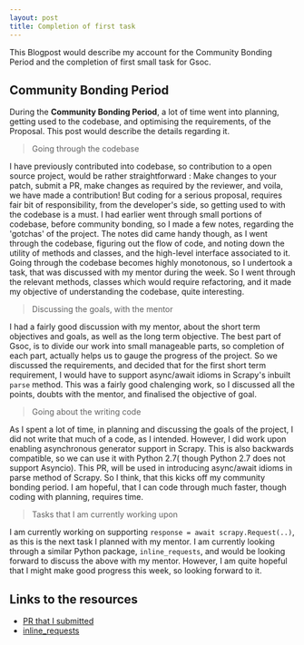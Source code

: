 ```yaml
---
layout: post
title: Completion of first task
---
```

This Blogpost would describe my account for the Community Bonding Period and the completion of first small task for Gsoc.

## Community Bonding Period

During the **Community Bonding Period**, a lot of time went into planning, getting used to the codebase, and optimising the requirements, of the Proposal.
This post would describe the details regarding it.

> Going through the codebase

I have previously contributed into codebase, so contribution to a open source project, would be rather straightforward : Make changes to your patch, submit a PR, make changes as required by the reviewer, and voila, we have made a contribution! But coding for a serious proposal, requires fair bit of responsibility, from the developer's side, so getting used to with the codebase is a must.
I had earlier went through small portions of codebase, before community bonding, so I made a few notes, regarding the 'gotchas' of the project. The notes did came handy though, as I went through the codebase, figuring out the flow of code, and noting down the utility of methods and classes, and the high-level interface associated to it.
Going through the codebase becomes highly monotonous, so I undertook a task, that was discussed with my mentor during the week. So I went through the relevant methods, classes which would require refactoring, and it made my objective of understanding the codebase, quite interesting.

> Discussing the goals, with the mentor

I had a fairly good discussion with my mentor, about the short term objectives and goals, as well as the long term objective. The best part of Gsoc, is to divide our work into small manageable parts, so completion of each part, actually helps us to gauge the progress of the project. So we discussed the requirements, and decided that for the first short term requirement, I would have to support async/await idioms in Scrapy's inbuilt `parse` method. This was a fairly good chalenging work, so I discussed all the points, doubts with the mentor, and finalised the objective of goal.

> Going about the writing code

As I spent a lot of time, in planning and discussing the goals of the project, I did not write that much of a code, as I intended. However, I did work upon enabling asynchronous generator support in Scrapy. This is also backwards compatible, so we can use it with Python 2.7( though Python 2.7 does not support Asyncio). This PR, will be used in introducing async/await idioms in parse method of Scrapy. So I think, that this kicks off my community bonding period. I am hopeful, that I can code through much faster, though coding with planning, requires time.

> Tasks that I am currently working upon

I am currently working on supporting `response = await scrapy.Request(..)`, as this is the next task I planned with my mentor. I am currently looking through a similar Python package, `inline_requests`, and would be looking forward to discuss the above with my mentor. However, I am quite hopeful that I might make good progress this week, so looking forward to it.

## Links to the resources
* [PR that I submitted](https://github.com/yashrsharma44/scrapy/commits/develmaster)
* [inline_requests](https://scrapy-inline-requests.readthedocs.io/en/stable/)